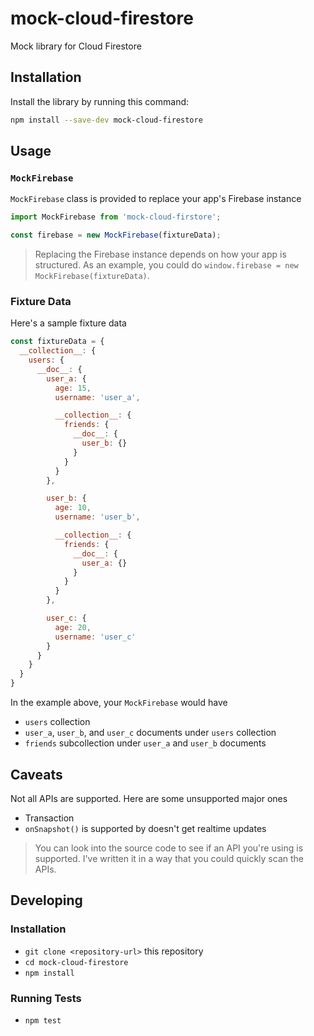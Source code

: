 # mock-cloud-firestore

Mock library for Cloud Firestore

## Installation

Install the library by running this command:

```bash
npm install --save-dev mock-cloud-firestore
```

## Usage

### `MockFirebase`

`MockFirebase` class is provided to replace your app's Firebase instance

```javascript
import MockFirebase from 'mock-cloud-firstore';

const firebase = new MockFirebase(fixtureData);
```

> Replacing the Firebase instance depends on how your app is structured. As an example, you could do `window.firebase = new MockFirebase(fixtureData)`.

### Fixture Data

Here's a sample fixture data

```javascript
const fixtureData = {
  __collection__: {
    users: {
      __doc__: {
        user_a: {
          age: 15,
          username: 'user_a',

          __collection__: {
            friends: {
              __doc__: {
                user_b: {}
              }
            }
          }
        },

        user_b: {
          age: 10,
          username: 'user_b',

          __collection__: {
            friends: {
              __doc__: {
                user_a: {}
              }
            }
          }
        },

        user_c: {
          age: 20,
          username: 'user_c'
        }
      }
    }
  }
}
```

In the example above, your `MockFirebase` would have

- `users` collection
- `user_a`, `user_b`, and `user_c` documents under `users` collection
- `friends` subcollection under `user_a` and `user_b` documents

## Caveats

Not all APIs are supported. Here are some unsupported major ones

- Transaction
- `onSnapshot()` is supported by doesn't get realtime updates

> You can look into the source code to see if an API you're using is supported. I've written it in a way that you could quickly scan the APIs.

## Developing

### Installation

* `git clone <repository-url>` this repository
* `cd mock-cloud-firestore`
* `npm install`

### Running Tests

* `npm test`
